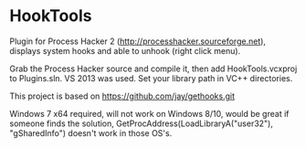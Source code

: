 # HookTools
Plugin for Process Hacker 2 (http://processhacker.sourceforge.net), displays system hooks and able to unhook (right click menu).

Grab the Process Hacker source and compile it, then add HookTools.vcxproj to Plugins.sln. VS 2013 was used. Set your library path in VC++ directories.

This project is based on https://github.com/jay/gethooks.git

Windows 7 x64 required, will not work on Windows 8/10, would be great if someone finds the solution, GetProcAddress(LoadLibraryA("user32"), "gSharedInfo") doesn't work in those OS's.
